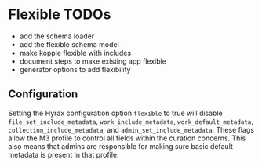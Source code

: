 # Flexible TODOs
- add the schema loader
- add the flexible schema model
- make koppie flexible with includes
- document steps to make existing app flexible
- generator options to add flexibility


## Configuration

Setting the Hyrax configuration option `flexible` to true will disable `file_set_include_metadata`, `work_include_metadata`, `work_default_metadata`, `collection_include_metadata`, and `admin_set_include_metadata`. These flags allow the M3 profile to control all fields within the curation concerns. This also means that admins are responsible for making sure basic default metadata is present in that profile.